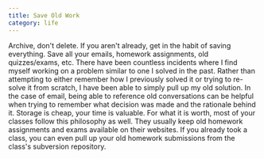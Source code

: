 ```yaml
---
title: Save Old Work
category: life
---
```


Archive, don't delete. If you aren't already, get in the habit of saving everything. 
Save all your emails, homework assignments, old quizzes/exams, etc. There have been 
countless incidents where I find myself working on a problem similar to one I 
solved in the past. Rather than attempting to either remember how I previously 
solved it or trying to re-solve it from scratch, I have been able to simply pull 
up my old solution. In the case of email, being able to reference old conversations 
can be helpful when trying to remember what decision was made and the rationale 
behind it. Storage is cheap, your time is valuable.
For what it is worth, most of your classes follow this philosophy as well. They 
usually keep old homework assignments and exams available on their websites. If you 
already took a class, you can even pull up your old homework submissions from the 
class's subversion repository. 
